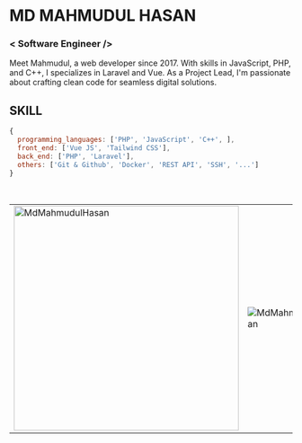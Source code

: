 # MD MAHMUDUL HASAN

### < Software Engineer />

Meet Mahmudul, a web developer since 2017. With skills in JavaScript, PHP, and C++, I specializes in Laravel and Vue. As a Project Lead, I'm passionate about crafting clean code for seamless digital solutions.

## SKILL

```js
{
  programming_languages: ['PHP', 'JavaScript', 'C++', ],
  front_end: ['Vue JS', 'Tailwind CSS'],
  back_end: ['PHP', 'Laravel'],
  others: ['Git & Github', 'Docker', 'REST API', 'SSH', '...']
}
```

<br>

<table align="center">
  <tr>
    <td>
      <img width="400" src="https://github-readme-stats-sigma-five.vercel.app/api/top-langs?username=codeWithMahmudul&show_icons=true&locale=en&layout=compact" alt="MdMahmudulHasan" />
    </td>
    <td>
      <img src="https://github-readme-stats-sigma-five.vercel.app/api?username=codeWithMahmudul&show_icons=true&locale=en" alt="MdMahmudulHasan" />
    </td>
  </tr>
</table>

